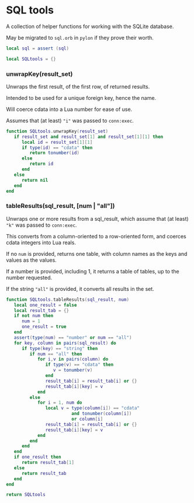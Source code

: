 # SQL tools


  A collection of helper functions for working with the SQLite database.


May be migrated to ``sql.orb`` in ``pylon`` if they prove their worth.

```lua
local sql = assert (sql)
```
```lua
local SQLtools = {}
```
### unwrapKey(result_set)

Unwraps the first result, of the first row, of returned results.


Intended to be used for a unique foreign key, hence the name.


Will coerce cdata into a Lua number for ease of use.


Assumes that (at least) ``"i"`` was passed to ``conn:exec``.

```lua
function SQLtools.unwrapKey(result_set)
   if result_set and result_set[1] and result_set[1][1] then
      local id = result_set[1][1]
      if type(id) == "cdata" then
         return tonumber(id)
      else
         return id
      end
   else
      return nil
   end
end
```
### tableResults(sql_result, [num | "all"])

Unwraps one or more results from a sql_result, which assume that (at least)
``"k"`` was passed to ``conn:exec``.


This converts from a column-oriented to a row-oriented form, and coerces cdata
integers into Lua reals.


If no ``num`` is provided, returns one table, with column names as the keys and
values as the values.


If a number is provided, including 1, it returns a table of tables, up to the
number requested.


If the string ``"all"`` is provided, it converts all results in the set.


```lua
function SQLtools.tableResults(sql_result, num)
   local one_result = false
   local result_tab = {}
   if not num then
      num = 1
      one_result = true
   end
   assert(type(num) == "number" or num == "all")
   for key, column in pairs(sql_result) do
      if type(key) == "string" then
         if num == "all" then
            for i,v in pairs(column) do
               if type(v) == "cdata" then
                  v = tonumber(v)
               end
               result_tab[i] = result_tab[i] or {}
               result_tab[i][key] = v
            end
         else
            for i = 1, num do
               local v = type(column[i]) == "cdata"
                         and tonumber(column[i])
                         or column[i]
               result_tab[i] = result_tab[i] or {}
               result_tab[i][key] = v
            end
         end
      end
   end
   if one_result then
      return result_tab[1]
   else
      return result_tab
   end
end
```
```lua
return SQLtools
```
